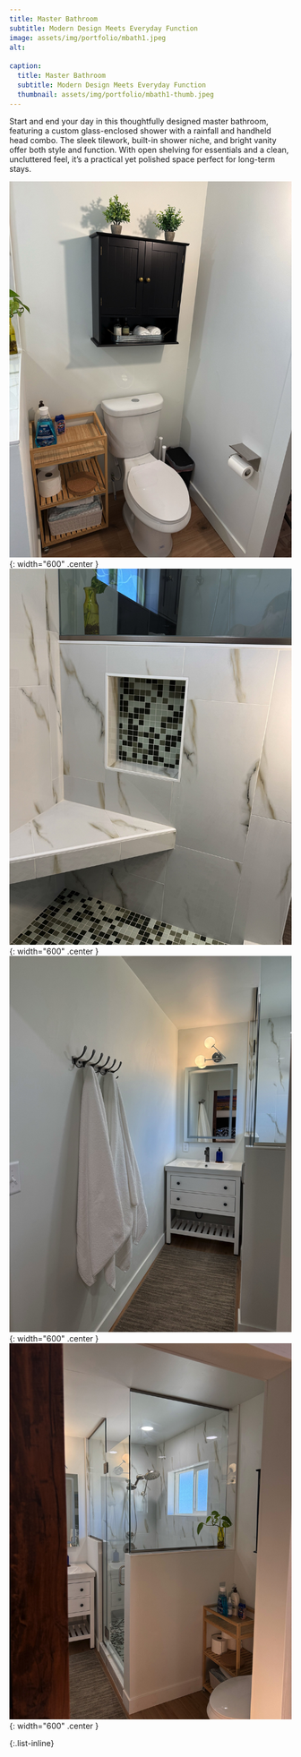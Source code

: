 ```yaml
---
title: Master Bathroom
subtitle: Modern Design Meets Everyday Function
image: assets/img/portfolio/mbath1.jpeg
alt: 

caption:
  title: Master Bathroom
  subtitle: Modern Design Meets Everyday Function
  thumbnail: assets/img/portfolio/mbath1-thumb.jpeg
---
```


Start and end your day in this thoughtfully designed master bathroom, featuring a custom glass-enclosed shower with a rainfall and handheld head combo. The sleek tilework, built-in shower niche, and bright vanity offer both style and function. With open shelving for essentials and a clean, uncluttered feel, it’s a practical yet polished space perfect for long-term stays.

![Alt text](assets/img/portfolio/mbath2.jpeg){: width="600" .center }
![Alt text](assets/img/portfolio/mbath3.jpeg){: width="600" .center }
![Alt text](assets/img/portfolio/mbath4.jpeg){: width="600" .center }
![Alt text](assets/img/portfolio/mbath5.jpeg){: width="600" .center }

{:.list-inline}

